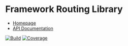 # Framework Routing Library

- [Homepage](https://the-framework.gitlab.io/libraries/routing.html)
- [API Documentation](https://the-framework.gitlab.io/libraries/routing/docs/)

[![Build](https://gitlab.com/the-framework/libraries/routing/badges/master/build.svg)](https://gitlab.com/the-framework/libraries/routing/-/jobs)
[![Coverage](https://gitlab.com/the-framework/libraries/routing/badges/master/coverage.svg?job=test:php7.3)](https://the-framework.gitlab.io/libraries/routing/coverage/)
